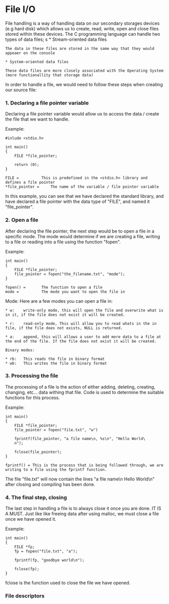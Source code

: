 # File I/O

File handling is a way of handling data on our secondary storages devices (e.g hard disk) which allows us to create, read, write, open and close files stored within these devices. The C programming language can handle two types of data files;
s
	* Stream-oriented data files
	
	The data in these files are stored in the same way that they would appeaer on the console

	* System-oriented data files

	These data files are more closely associated with the Operating System (more functionallity that storage data)

In order to handle a file, we would need to follow these steps when creating our source file:

### 1. Declaring a file pointer variable 

Declaring a file pointer variable would allow us to access the data / create the file that we want to handle.

Example:

	#inlude <stdio.h>
	
	int main()
	{
		FILE *file_pointer;

		return (0);
	}
	
	FILE =			This is predefined in the <stdio.h> library and defines a file pointer
	*file_pointer =		The name of the variable / file pointer variable

In this example, you can see that we have declared the standard library, and have declared a file pointer with the data type of "FILE", and named it "file_pointer".

### 2. Open a file

After declaring the file pointer, the next step would be to open a file in a specific mode. The mode would determine if we are creating a file, writing to a file or reading into a file using the function "fopen".

Example:

	int main()
	{
		FILE *file_pointer;
		file_pointer = fopen("the_filename.txt", "mode");
	}

	fopen()	=		The function to open a file
	mode =			The mode you want to open the file in

Mode: Here are a few modes you can open a file in:

	* w:	write-only mode, this will open the file and overwrite what is in it, if the file does not exist it will be created.

	* r:	read-only mode, This will allow you to read whats in the in file, if the file does not exists, NULL is returned.
	
	* a:	append, this will allows a user to add more data to a file at the end of the file. If the file does not exist it will be created.
	
	Binary modes:

	* rb:	This reads the file in binary format
	* wb:	This writes the file in binary format

### 3. Processing the file

The processing of a file is the action of either adding, deleting, creating, changing, etc... data withing that file. Code is used to determine the suitable functions for this process.

Example:

	int main()
	{
		FILE *file_pointer;
		file_pointer = fopen("file.txt", "w")

		fprintf(file_pointer, "a file name\n, %s\n", "Hello World\
		n");

		fclose(file_pointer);
	}

	fprintf() =	This is the process that is being followed through, we are writing to a file using the fprintf function.

The file "file.txt" will now contain the lines "a file name\n Hello World\n" after closing and compiling has been done.

### 4. The final step, closing

The last step in handling a file is to always close it once you are done. IT IS A MUST. Just like like freeing data after using malloc, we must close a file once we have opened it.

Example:

	int main()
	{
		FILE *fp;
		fp = fopen("file.txt", "a");

		fprintf(fp, "goodbye world\n");

		fclose(fp);
	}
fclose is the function used to close the file we have opened.

### File descriptors

